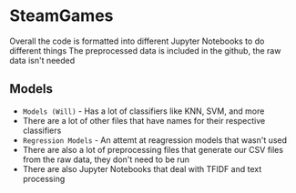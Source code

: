 # SteamGames
Overall the code is formatted into different Jupyter Notebooks to do different things
The preprocessed data is included in the github, the raw data isn't needed
## Models
- `Models (Will)` - Has a lot of classifiers like KNN, SVM, and more
- There are a lot of other files that have names for their respective classifiers
- `Regression Models` - An attemt at reagression models that wasn't used
- There are also a lot of preprocessing files that generate our CSV files from the raw data, they don't need to be run
- There are also Jupyter Notebooks that deal with TFIDF and text processing
